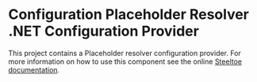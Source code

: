 # Configuration Placeholder Resolver .NET Configuration Provider

This project contains a Placeholder resolver configuration provider.
For more information on how to use this component see the online [Steeltoe documentation](https://steeltoe.io/).
